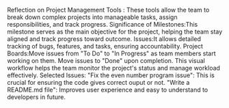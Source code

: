 Reflection on Project Management Tools :
                                        These tools allow the team to break down complex projects into manageable tasks, assign responsibilities, and track progress.
Significance of Milestones:This milestone serves as the main objective for the project, helping the team stay aligned and track progress toward outcome.
Issues:It allows detailed tracking of bugs, features, and tasks, ensuring accountability.
Project Boards:Move issues from "To Do" to "In Progress" as team members start working on them.
               Move issues to "Done" upon completion.
               This visual workflow helps the team monitor the project's status and manage workload effectively.
Selected Issues:
               "Fix the even number program issue": This is crucial for ensuring the code gives correct ouput or not.
               "Write a README.md file": Improves user experience and easy to understand to developers in future.
